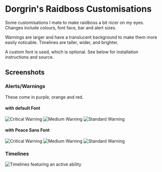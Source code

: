 # Dorgrin's Raidboss Customisations

Some customisations I mate to make raidboss a bit nicer on my eyes. Changes include colours, font face, bar and alert sizes.

Warnings are larger and have a translucent background to make them more easily noticable. Timelines are taller, wider, and brighter.

A custom font is used, which is optional. See below for installation instructions and source.

## Screenshots

### Alerts/Warnings

These come in purple, orange and red.

#### with default Font

![Critical Warning](https://imgur.com/BOqm6cY)
![Medium Warning](https://imgur.com/ZE8VI04)
![Standard Warning](https://imgur.com/m3YAip4)

#### with Peace Sans Font

![Critical Warning](https://imgur.com/EbuHsMV)
![Medium Warning](https://imgur.com/70qDlv3)
![Standard Warning](https://imgur.com/khnZb3Z)

### Timelines

![Timelines featuring an active ability](https://imgur.com/XScpnXi)

